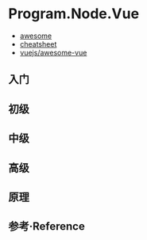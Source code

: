 ---
---

# Program.Node.Vue

- [awesome](./awesome.md)
- [cheatsheet](./cheatsheet.md)
- [vuejs/awesome-vue](./vuejs.awesome-vue.md)

## 入门

## 初级

## 中级

## 高级

## 原理

## 参考·Reference
